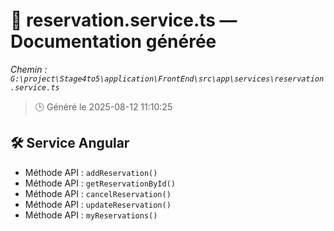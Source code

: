 # 📄 reservation.service.ts — Documentation générée
*Chemin : `G:\project\Stage4to5\application\FrontEnd\src\app\services\reservation.service.ts`*

> 🕒 Généré le 2025-08-12 11:10:25

## 🛠️ Service Angular
- Méthode API : `addReservation()`
- Méthode API : `getReservationById()`
- Méthode API : `cancelReservation()`
- Méthode API : `updateReservation()`
- Méthode API : `myReservations()`
